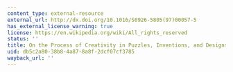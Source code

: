 ```yaml
---
content_type: external-resource
external_url: http://dx.doi.org/10.1016/S0926-5805(97)00057-5
has_external_license_warning: true
license: https://en.wikipedia.org/wiki/All_rights_reserved
status: ''
title: On the Process of Creativity in Puzzles, Inventions, and Designs
uid: db5c2a80-38b8-4a87-8a8f-2dcf07cf3785
wayback_url: ''
---
```


